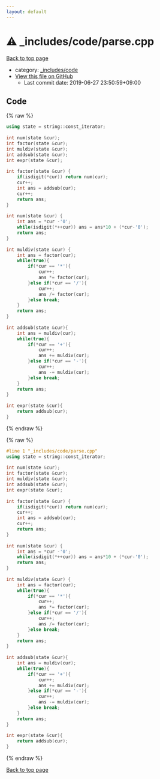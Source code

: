 ```yaml
---
layout: default
---
```


<!-- mathjax config similar to math.stackexchange -->
<script type="text/javascript" async
  src="https://cdnjs.cloudflare.com/ajax/libs/mathjax/2.7.5/MathJax.js?config=TeX-MML-AM_CHTML">
</script>
<script type="text/x-mathjax-config">
  MathJax.Hub.Config({
    TeX: { equationNumbers: { autoNumber: "AMS" }},
    tex2jax: {
      inlineMath: [ ['$','$'] ],
      processEscapes: true
    },
    "HTML-CSS": { matchFontHeight: false },
    displayAlign: "left",
    displayIndent: "2em"
  });
</script>

<script type="text/javascript" src="https://cdnjs.cloudflare.com/ajax/libs/jquery/3.4.1/jquery.min.js"></script>
<script src="https://cdn.jsdelivr.net/npm/jquery-balloon-js@1.1.2/jquery.balloon.min.js" integrity="sha256-ZEYs9VrgAeNuPvs15E39OsyOJaIkXEEt10fzxJ20+2I=" crossorigin="anonymous"></script>
<script type="text/javascript" src="../../../assets/js/copy-button.js"></script>
<link rel="stylesheet" href="../../../assets/css/copy-button.css" />


# :warning: _includes/code/parse.cpp

<a href="../../../index.html">Back to top page</a>

* category: <a href="../../../index.html#b46effe2a00fceb0770301fd2a31d561">_includes/code</a>
* <a href="{{ site.github.repository_url }}/blob/master/_includes/code/parse.cpp">View this file on GitHub</a>
    - Last commit date: 2019-06-27 23:50:59+09:00




## Code

<a id="unbundled"></a>
{% raw %}
```cpp
using state = string::const_iterator;
 
int num(state &cur);
int factor(state &cur);
int muldiv(state &cur);
int addsub(state &cur);
int expr(state &cur);
 
int factor(state &cur) {
    if(isdigit(*cur)) return num(cur);
    cur++;
    int ans = addsub(cur);
    cur++;
    return ans;
}
 
int num(state &cur) {
    int ans = *cur -'0';
    while(isdigit(*++cur)) ans = ans*10 + (*cur-'0');
    return ans;
}
 
int muldiv(state &cur) {
    int ans = factor(cur);
    while(true){
        if(*cur == '*'){
            cur++;
            ans *= factor(cur);
        }else if(*cur == '/'){
            cur++;
            ans /= factor(cur);
        }else break;
    }
    return ans;
}
 
int addsub(state &cur){
    int ans = muldiv(cur);
    while(true){
        if(*cur == '+'){
            cur++;
            ans += muldiv(cur);
        }else if(*cur == '-'){
            cur++;
            ans -= muldiv(cur);
        }else break;
    }
    return ans;
}
 
int expr(state &cur){
    return addsub(cur);
}
```
{% endraw %}

<a id="bundled"></a>
{% raw %}
```cpp
#line 1 "_includes/code/parse.cpp"
using state = string::const_iterator;
 
int num(state &cur);
int factor(state &cur);
int muldiv(state &cur);
int addsub(state &cur);
int expr(state &cur);
 
int factor(state &cur) {
    if(isdigit(*cur)) return num(cur);
    cur++;
    int ans = addsub(cur);
    cur++;
    return ans;
}
 
int num(state &cur) {
    int ans = *cur -'0';
    while(isdigit(*++cur)) ans = ans*10 + (*cur-'0');
    return ans;
}
 
int muldiv(state &cur) {
    int ans = factor(cur);
    while(true){
        if(*cur == '*'){
            cur++;
            ans *= factor(cur);
        }else if(*cur == '/'){
            cur++;
            ans /= factor(cur);
        }else break;
    }
    return ans;
}
 
int addsub(state &cur){
    int ans = muldiv(cur);
    while(true){
        if(*cur == '+'){
            cur++;
            ans += muldiv(cur);
        }else if(*cur == '-'){
            cur++;
            ans -= muldiv(cur);
        }else break;
    }
    return ans;
}
 
int expr(state &cur){
    return addsub(cur);
}

```
{% endraw %}

<a href="../../../index.html">Back to top page</a>

